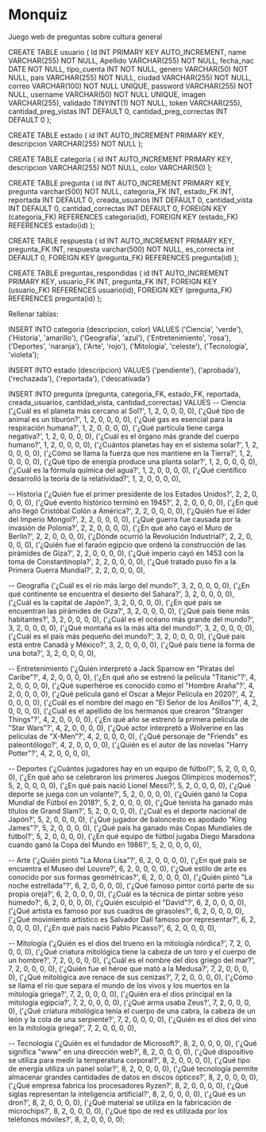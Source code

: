 # Monquiz
 Juego web de preguntas sobre cultura general

CREATE TABLE usuario (
    Id INT PRIMARY KEY AUTO_INCREMENT,
    name VARCHAR(255) NOT NULL,
    Apellido VARCHAR(255) NOT NULL,
    fecha_nac DATE NOT NULL,
    tipo_cuenta INT NOT NULL,
    genero VARCHAR(50) NOT NULL,
    pais VARCHAR(255) NOT NULL,
    ciudad VARCHAR(255) NOT NULL,
    correo VARCHAR(100) NOT NULL UNIQUE,
    password VARCHAR(255) NOT NULL,
    username VARCHAR(50) NOT NULL UNIQUE,
    imagen VARCHAR(255),
    validado TINYINT(1) NOT NULL,
    token VARCHAR(255),
    cantidad_preg_vistas INT DEFAULT 0,
    cantidad_preg_correctas INT DEFAULT 0
);

CREATE TABLE estado (
    id INT AUTO_INCREMENT PRIMARY KEY,
    descripcion VARCHAR(255) NOT NULL
);

CREATE TABLE categoria (
    id INT AUTO_INCREMENT PRIMARY KEY,
    descripcion VARCHAR(255) NOT NULL,
    color VARCHAR(50)
);

CREATE TABLE pregunta (
    id INT AUTO_INCREMENT PRIMARY KEY,
    pregunta varchar(500) NOT NULL,
    categoria_FK INT,
    estado_FK INT,
    reportada INT DEFAULT 0,
    creada_usuarios INT DEFAULT 0,
    cantidad_vista INT DEFAULT 0,
    cantidad_correctas INT DEFAULT 0,
    FOREIGN KEY (categoria_FK) REFERENCES categoria(id),
    FOREIGN KEY (estado_FK) REFERENCES estado(id)
);

CREATE TABLE respuesta (
    id INT AUTO_INCREMENT PRIMARY KEY,
    pregunta_FK INT,
    respuesta varchar(500) NOT NULL,
    es_correcta int DEFAULT 0,
    FOREIGN KEY (pregunta_FK) REFERENCES pregunta(id)
);

CREATE TABLE preguntas_respondidas (
    id INT AUTO_INCREMENT PRIMARY KEY,
    usuario_FK INT,
    pregunta_FK INT,
    FOREIGN KEY (usuario_FK) REFERENCES usuario(id),
    FOREIGN KEY (pregunta_FK) REFERENCES pregunta(id)
);

Rellenar tablas:

INSERT INTO categoria (descripcion, color) VALUES
('Ciencia', 'verde'),
('Historia', 'amarillo'),
('Geografía', 'azul'),
('Entretenimiento', 'rosa'),
('Deportes', 'naranja'),
('Arte', 'rojo'),
('Mitología', 'celeste'),
('Tecnología', 'violeta');

INSERT INTO estado (descripcion) VALUES 
('pendiente'),
('aprobada'),
('rechazada'),
('reportada'),
('descativada')

INSERT INTO pregunta (pregunta, categoria_FK, estado_FK, reportada, creada_usuarios, cantidad_vista, cantidad_correctas)
VALUES
-- Ciencia
('¿Cuál es el planeta más cercano al Sol?', 1, 2, 0, 0, 0, 0),
('¿Qué tipo de animal es un tiburón?', 1, 2, 0, 0, 0, 0),
('¿Qué gas es esencial para la respiración humana?', 1, 2, 0, 0, 0, 0),
('¿Qué partícula tiene carga negativa?', 1, 2, 0, 0, 0, 0),
('¿Cuál es el órgano más grande del cuerpo humano?', 1, 2, 0, 0, 0, 0),
('¿Cuántos planetas hay en el sistema solar?', 1, 2, 0, 0, 0, 0),
('¿Cómo se llama la fuerza que nos mantiene en la Tierra?', 1, 2, 0, 0, 0, 0),
('¿Qué tipo de energía produce una planta solar?', 1, 2, 0, 0, 0, 0),
('¿Cuál es la fórmula química del agua?', 1, 2, 0, 0, 0, 0),
('¿Qué científico desarrolló la teoría de la relatividad?', 1, 2, 0, 0, 0, 0),

-- Historia
('¿Quién fue el primer presidente de los Estados Unidos?', 2, 2, 0, 0, 0, 0),
('¿Qué evento histórico terminó en 1945?', 2, 2, 0, 0, 0, 0),
('¿En qué año llegó Cristóbal Colón a América?', 2, 2, 0, 0, 0, 0),
('¿Quién fue el líder del Imperio Mongol?', 2, 2, 0, 0, 0, 0),
('¿Qué guerra fue causada por la invasión de Polonia?', 2, 2, 0, 0, 0, 0),
('¿En qué año cayó el Muro de Berlín?', 2, 2, 0, 0, 0, 0),
('¿Dónde ocurrió la Revolución Industrial?', 2, 2, 0, 0, 0, 0),
('¿Quién fue el faraón egipcio que ordenó la construcción de las pirámides de Giza?', 2, 2, 0, 0, 0, 0),
('¿Qué imperio cayó en 1453 con la toma de Constantinopla?', 2, 2, 0, 0, 0, 0),
('¿Qué tratado puso fin a la Primera Guerra Mundial?', 2, 2, 0, 0, 0, 0),

-- Geografía
('¿Cuál es el río más largo del mundo?', 3, 2, 0, 0, 0, 0),
('¿En qué continente se encuentra el desierto del Sahara?', 3, 2, 0, 0, 0, 0),
('¿Cuál es la capital de Japón?', 3, 2, 0, 0, 0, 0),
('¿En qué país se encuentran las pirámides de Giza?', 3, 2, 0, 0, 0, 0),
('¿Qué país tiene más habitantes?', 3, 2, 0, 0, 0, 0),
('¿Cuál es el océano más grande del mundo?', 3, 2, 0, 0, 0, 0),
('¿Qué montaña es la más alta del mundo?', 3, 2, 0, 0, 0, 0),
('¿Cuál es el país más pequeño del mundo?', 3, 2, 0, 0, 0, 0),
('¿Qué país está entre Canadá y México?', 3, 2, 0, 0, 0, 0),
('¿Qué país tiene la forma de una bota?', 3, 2, 0, 0, 0, 0),

-- Entretenimiento
('¿Quién interpretó a Jack Sparrow en "Piratas del Caribe"?', 4, 2, 0, 0, 0, 0),
('¿En qué año se estrenó la película "Titanic"?', 4, 2, 0, 0, 0, 0),
('¿Qué superhéroe es conocido como el "Hombre Araña"?', 4, 2, 0, 0, 0, 0),
('¿Qué película ganó el Oscar a Mejor Película en 2020?', 4, 2, 0, 0, 0, 0),
('¿Cuál es el nombre del mago en "El Señor de los Anillos"?', 4, 2, 0, 0, 0, 0),
('¿Cuál es el apellido de los hermanos que crearon "Stranger Things"?', 4, 2, 0, 0, 0, 0),
('¿En qué año se estrenó la primera película de "Star Wars"?', 4, 2, 0, 0, 0, 0),
('¿Qué actor interpretó a Wolverine en las películas de "X-Men"?', 4, 2, 0, 0, 0, 0),
('¿Qué personaje de "Friends" es paleontólogo?', 4, 2, 0, 0, 0, 0),
('¿Quién es el autor de las novelas "Harry Potter"?', 4, 2, 0, 0, 0, 0),

-- Deportes
('¿Cuántos jugadores hay en un equipo de fútbol?', 5, 2, 0, 0, 0, 0),
('¿En qué año se celebraron los primeros Juegos Olímpicos modernos?', 5, 2, 0, 0, 0, 0),
('¿En qué país nació Lionel Messi?', 5, 2, 0, 0, 0, 0),
('¿Qué deporte se juega con un volante?', 5, 2, 0, 0, 0, 0),
('¿Quién ganó la Copa Mundial de Fútbol en 2018?', 5, 2, 0, 0, 0, 0),
('¿Qué tenista ha ganado más títulos de Grand Slam?', 5, 2, 0, 0, 0, 0),
('¿Cuál es el deporte nacional de Japón?', 5, 2, 0, 0, 0, 0),
('¿Qué jugador de baloncesto es apodado "King James"?', 5, 2, 0, 0, 0, 0),
('¿Qué país ha ganado más Copas Mundiales de fútbol?', 5, 2, 0, 0, 0, 0),
('¿En qué equipo de fútbol jugaba Diego Maradona cuando ganó la Copa del Mundo en 1986?', 5, 2, 0, 0, 0, 0),

-- Arte
('¿Quién pintó "La Mona Lisa"?', 6, 2, 0, 0, 0, 0),
('¿En qué país se encuentra el Museo del Louvre?', 6, 2, 0, 0, 0, 0),
('¿Qué estilo de arte es conocido por sus formas geométricas?', 6, 2, 0, 0, 0, 0),
('¿Quién pintó "La noche estrellada"?', 6, 2, 0, 0, 0, 0),
('¿Qué famoso pintor cortó parte de su propia oreja?', 6, 2, 0, 0, 0, 0),
('¿Cuál es la técnica de pintar sobre yeso húmedo?', 6, 2, 0, 0, 0, 0),
('¿Quién esculpió el "David"?', 6, 2, 0, 0, 0, 0),
('¿Qué artista es famoso por sus cuadros de girasoles?', 6, 2, 0, 0, 0, 0),
('¿Qué movimiento artístico es Salvador Dalí famoso por representar?', 6, 2, 0, 0, 0, 0),
('¿En qué país nació Pablo Picasso?', 6, 2, 0, 0, 0, 0),

-- Mitología
('¿Quién es el dios del trueno en la mitología nórdica?', 7, 2, 0, 0, 0, 0),
('¿Qué criatura mitológica tiene la cabeza de un toro y el cuerpo de un hombre?', 7, 2, 0, 0, 0, 0),
('¿Cuál es el nombre del dios griego del mar?', 7, 2, 0, 0, 0, 0),
('¿Quién fue el héroe que mató a la Medusa?', 7, 2, 0, 0, 0, 0),
('¿Qué mitológica ave renace de sus cenizas?', 7, 2, 0, 0, 0, 0),
('¿Cómo se llama el río que separa el mundo de los vivos y los muertos en la mitología griega?', 7, 2, 0, 0, 0, 0),
('¿Quién era el dios principal en la mitología egipcia?', 7, 2, 0, 0, 0, 0),
('¿Qué arma usaba Zeus?', 7, 2, 0, 0, 0, 0),
('¿Qué criatura mitológica tenía el cuerpo de una cabra, la cabeza de un león y la cola de una serpiente?', 7, 2, 0, 0, 0, 0),
('¿Quién es el dios del vino en la mitología griega?', 7, 2, 0, 0, 0, 0),

-- Tecnología
('¿Quién es el fundador de Microsoft?', 8, 2, 0, 0, 0, 0),
('¿Qué significa "www" en una dirección web?', 8, 2, 0, 0, 0, 0),
('¿Qué dispositivo se utiliza para medir la temperatura corporal?', 8, 2, 0, 0, 0, 0),
('¿Qué tipo de energía utiliza un panel solar?', 8, 2, 0, 0, 0, 0),
('¿Qué tecnología permite almacenar grandes cantidades de datos en discos ópticos?', 8, 2, 0, 0, 0, 0),
('¿Qué empresa fabrica los procesadores Ryzen?', 8, 2, 0, 0, 0, 0),
('¿Qué siglas representan la inteligencia artificial?', 8, 2, 0, 0, 0, 0),
('¿Qué es un dron?', 8, 2, 0, 0, 0, 0),
('¿Qué material se utiliza en la fabricación de microchips?', 8, 2, 0, 0, 0, 0),
('¿Qué tipo de red es utilizada por los teléfonos móviles?', 8, 2, 0, 0, 0, 0);
